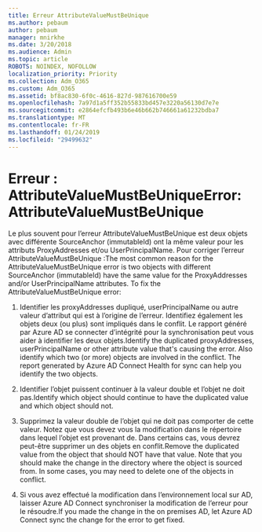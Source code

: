 ```yaml
---
title: Erreur AttributeValueMustBeUnique
ms.author: pebaum
author: pebaum
manager: mnirkhe
ms.date: 3/20/2018
ms.audience: Admin
ms.topic: article
ROBOTS: NOINDEX, NOFOLLOW
localization_priority: Priority
ms.collection: Adm_O365
ms.custom: Adm_O365
ms.assetid: bf8ac830-6f0c-4616-827d-987616700e59
ms.openlocfilehash: 7a97d1a5ff352b55833bd457e3220a56130d7e7e
ms.sourcegitcommit: e2864efcfb493b6e46b662b746661a61232bdba7
ms.translationtype: MT
ms.contentlocale: fr-FR
ms.lasthandoff: 01/24/2019
ms.locfileid: "29499632"
---
```

# <a name="error-attributevaluemustbeunique"></a><span data-ttu-id="bfdcf-102">Erreur : AttributeValueMustBeUnique</span><span class="sxs-lookup"><span data-stu-id="bfdcf-102">Error: AttributeValueMustBeUnique</span></span>

<span data-ttu-id="bfdcf-p101">Le plus souvent pour l’erreur AttributeValueMustBeUnique est deux objets avec différente SourceAnchor (immutableId) ont la même valeur pour les attributs ProxyAddresses et/ou UserPrincipalName. Pour corriger l’erreur AttributeValueMustBeUnique :</span><span class="sxs-lookup"><span data-stu-id="bfdcf-p101">The most common reason for the AttributeValueMustBeUnique error is two objects with different SourceAnchor (immutableId) have the same value for the ProxyAddresses and/or UserPrincipalName attributes. To fix the AttributeValueMustBeUnique error:</span></span>
  
1. <span data-ttu-id="bfdcf-p102">Identifier les proxyAddresses dupliqué, userPrincipalName ou autre valeur d’attribut qui est à l’origine de l’erreur. Identifiez également les objets deux (ou plus) sont impliqués dans le conflit. Le rapport généré par Azure AD se connecter d’intégrité pour la synchronisation peut vous aider à identifier les deux objets.</span><span class="sxs-lookup"><span data-stu-id="bfdcf-p102">Identify the duplicated proxyAddresses, userPrincipalName or other attribute value that's causing the error. Also identify which two (or more) objects are involved in the conflict. The report generated by Azure AD Connect Health for sync can help you identify the two objects.</span></span>
    
2. <span data-ttu-id="bfdcf-108">Identifier l’objet puissent continuer à la valeur double et l’objet ne doit pas.</span><span class="sxs-lookup"><span data-stu-id="bfdcf-108">Identify which object should continue to have the duplicated value and which object should not.</span></span>
    
3. <span data-ttu-id="bfdcf-p103">Supprimez la valeur double de l’objet qui ne doit pas comporter de cette valeur. Notez que vous devez vous la modification dans le répertoire dans lequel l’objet est provenant de. Dans certains cas, vous devrez peut-être supprimer un des objets en conflit.</span><span class="sxs-lookup"><span data-stu-id="bfdcf-p103">Remove the duplicated value from the object that should NOT have that value. Note that you should make the change in the directory where the object is sourced from. In some cases, you may need to delete one of the objects in conflict.</span></span>
    
4. <span data-ttu-id="bfdcf-112">Si vous avez effectué la modification dans l’environnement local sur AD, laisser Azure AD Connect synchroniser la modification de l’erreur pour le résoudre.</span><span class="sxs-lookup"><span data-stu-id="bfdcf-112">If you made the change in the on premises AD, let Azure AD Connect sync the change for the error to get fixed.</span></span>
    

